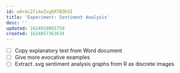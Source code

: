 ```yaml
---
id: w9rAi27i4oZvgEKfBZKSI
title: 'Experiment: Sentiment Analysis'
desc: ''
updated: 1624928065759
created: 1624857363634
---
```


- [ ] Copy explanatory text from Word document
- [ ] Give more evocative examples
- [ ] Extract .svg sentiment analysis graphs from R as discrete images
